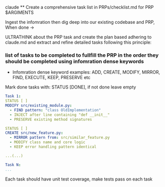 claude
\*\* Create a comprehensive task list in PRPs/checklist.md for PRP $ARGIMENTS

Ingest the infomration then dig deep into our existing codebase and PRP, When done ->

ULTRATHINK about the PRP task and create the plan based adhering to claude.md and extract and refine detailed tasks following this principle:

### list of tasks to be completed to fullfill the PRP in the order they should be completed using infomration dense keywords

- Infomration dense keyword examples:
  ADD, CREATE, MODIFY, MIRROR, FIND, EXECUTE, KEEP, PRESERVE etc

Mark done tasks with: STATUS [DONE], if not done leave empty

```yaml
Task 1:
STATUS [ ]
MODIFY src/existing_module.py:
  - FIND pattern: "class OldImplementation"
  - INJECT after line containing "def __init__"
  - PRESERVE existing method signatures

STATUS [ ]
CREATE src/new_feature.py:
  - MIRROR pattern from: src/similar_feature.py
  - MODIFY class name and core logic
  - KEEP error handling pattern identical

...(...)

Task N:
...

```

Each task should have unit test coverage, make tests pass on each task

